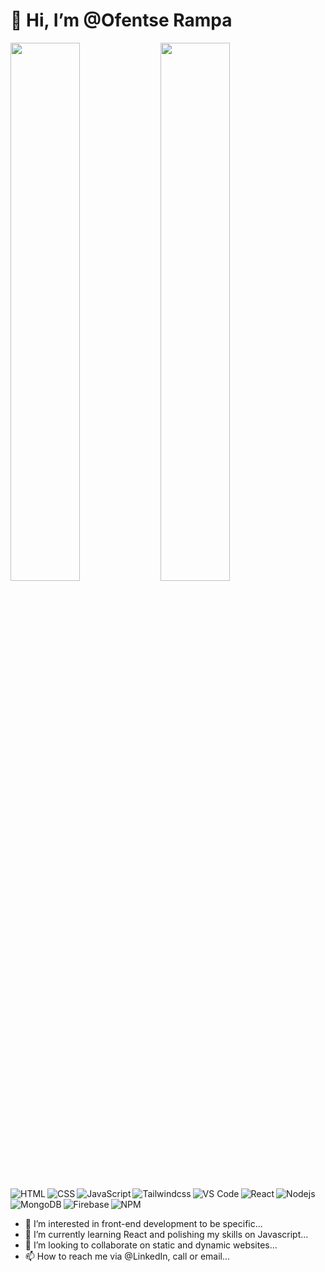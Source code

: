 # 👋 Hi, I’m @Ofentse Rampa

<img align="left" width="47%" src="https://github-readme-stats.vercel.app/api?username=Rampage-Sama&show_icons=true&theme=radical" />
<img align="left" width="47%" src="https://github-readme-stats.vercel.app/api/top-langs/?username=Rampage-Sama&layout=compact" />

<img align="left" alt="HTML" src="https://img.shields.io/badge/html5-%23E34F26.svg?style=for-the-badge&logo=html5&logoColor=white" />
<img align="left" alt="CSS" src="https://img.shields.io/badge/css3-%231572B6.svg?style=for-the-badge&logo=css3&logoColor=white" />
<img alt="JavaScript" align="left" src="https://img.shields.io/badge/javascript-%23323330.svg?style=for-the-badge&logo=javascript&logoColor=%23F7DF1E" />
<img alt="Tailwindcss" align="left" src="https://img.shields.io/badge/tailwindcss-%2338B2AC.svg?style=for-the-badge&logo=tailwind-css&logoColor=white" />
<img alt="VS Code" align="left" src="https://img.shields.io/badge/Visual%20Studio%20Code-0078d7.svg?style=for-the-badge&logo=visual-studio-code&logoColor=white" />
<img alt="React" align="left" src="https://img.shields.io/badge/react-%2320232a.svg?style=for-the-badge&logo=react&logoColor=%2361DAFB" />
<img alt="Nodejs" align="left" src="https://img.shields.io/badge/node.js-6DA55F?style=for-the-badge&logo=node.js&logoColor=white" />
<img alt="MongoDB" align="left" src="https://img.shields.io/badge/MongoDB-%234ea94b.svg?style=for-the-badge&logo=mongodb&logoColor=white" />
<img alt="Firebase" align="left" src="https://img.shields.io/badge/Firebase-039BE5?style=for-the-badge&logo=Firebase&logoColor=white" />
<img alt="NPM" src="https://img.shields.io/badge/NPM-%23CB3837.svg?style=for-the-badge&logo=npm&logoColor=white" />

- 👀 I’m interested in front-end development to be specific...
- 🌱 I’m currently learning React and polishing my skills on Javascript...
- 💞️ I’m looking to collaborate on static and dynamic websites...
- 📫 How to reach me via @LinkedIn, call or email...
